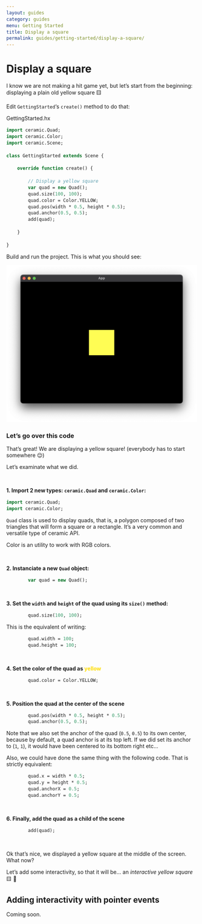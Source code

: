 ```yaml
---
layout: guides
category: guides
menu: Getting Started
title: Display a square
permalink: guides/getting-started/display-a-square/
---
```

# Display a square

I know we are not making a hit game yet, but let’s start from the beginning: displaying a plain old yellow square 🟨

Edit `GettingStarted`‘s `create()` method to do that:

<div class="codename">GettingStarted.hx</div>

```haxe
import ceramic.Quad;
import ceramic.Color;
import ceramic.Scene;

class GettingStarted extends Scene {

    override function create() {

        // Display a yellow square
        var quad = new Quad();
        quad.size(100, 100);
        quad.color = Color.YELLOW;
        quad.pos(width * 0.5, height * 0.5);
        quad.anchor(0.5, 0.5);
        add(quad);

    }

}
```

Build and run the project. This is what you should see:

![Yellow square window](/static/img/yellow-square-window.png)

### Let’s go over this code

That’s great! We are displaying a yellow square!
(everybody has to start somewhere 😌)

Let’s examinate what we did.

<br />

**1. Import 2 new types: `ceramic.Quad` and `ceramic.Color`:**

```haxe
import ceramic.Quad;
import ceramic.Color;
```

`Quad` class is used to display quads, that is, a polygon composed of two triangles that will form a square or a rectangle. It’s a very common and versatile type of ceramic API.

Color is an utility to work with RGB colors.

<br />

**2. Instanciate a new `Quad` object:**

```haxe
        var quad = new Quad();
```

<br />

**3. Set the `width` and `height` of the quad using its `size()` method:**

```haxe
        quad.size(100, 100);
```

This is the equivalent of writing:

```haxe
        quad.width = 100;
        quad.height = 100;
```

<br />

<p><strong>4. Set the color of the quad as <span style="color:#ffdd00">yellow</span></strong></p>

```haxe
        quad.color = Color.YELLOW;
```

<br />

**5. Position the quad at the center of the scene**

```haxe
        quad.pos(width * 0.5, height * 0.5);
        quad.anchor(0.5, 0.5);
```

Note that we also set the anchor of the quad (`0.5`, `0.5`) to its own center, because by default, a quad anchor is at its top left. If we did set its anchor to (`1`, `1`), it would have been centered to its bottom right etc…

Also, we could have done the same thing with the following code. That is strictly equivalent:

```haxe
        quad.x = width * 0.5;
        quad.y = height * 0.5;
        quad.anchorX = 0.5;
        quad.anchorY = 0.5;
```

<br />

**6. Finally, add the quad as a child of the scene**

```haxe
        add(quad);
```

<br />

Ok that’s nice, we displayed a yellow square at the middle of the screen. What now?

Let’s add some interactivity, so that it will be… an _interactive yellow square_ 🟨 🥁

## Adding interactivity with pointer events

Coming soon.
